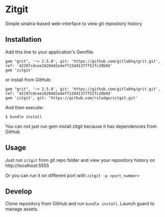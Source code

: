 # Zitgit

Simple sinatra-based web-interface to view git repository history

## Installation

Add this line to your application's Gemfile:

    gem "grit", '~> 2.5.0', git: 'https://github.com/gitlabhq/grit.git', ref: '42297cdcee16284d2e4eff23d41377f52fc28b9d'
    gem 'zitgit'

or install from GitHub:

    gem "grit", '~> 2.5.0', git: 'https://github.com/gitlabhq/grit.git', ref: '42297cdcee16284d2e4eff23d41377f52fc28b9d'
    gem 'zitgit', git: 'https://github.com/rsludge/zitgit.git'

And then execute:

    $ bundle install

You can not just run gem install zitgit because it has dependencies from GitHub

## Usage

Just run `zitgit` from git repo folder and view your repository history on http://localhost:5555

Or you can run it on different port with `zitgit -p <port_number>`

## Develop

Clone repository from GitHub and run `bundle install`. Launch guard to manage assets.
